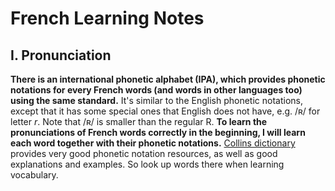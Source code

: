 # French Learning Notes

## I. Pronunciation

**There is an international phonetic alphabet (IPA), which provides phonetic notations for every French words (and words in other languages too) using the same standard.** It's similar to the English phonetic notations, except that it has some special ones that English does not have, e.g. /ʀ/ for letter _r_. Note that /ʀ/ is smaller than the regular R. **To learn the pronunciations of French words correctly in the beginning, I will learn each word together with their phonetic notations.** [Collins dictionary](https://www.collinsdictionary.com/dictionary/french-english) provides very good phonetic notation resources, as well as good explanations and examples. So look up words there when learning vocabulary. 
